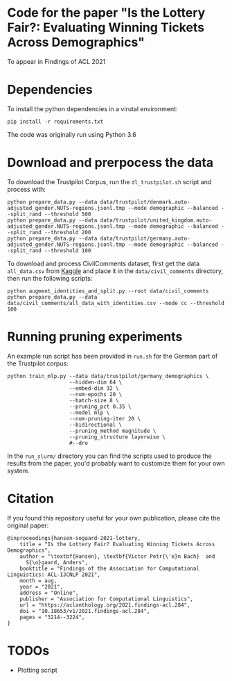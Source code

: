 # Code for the paper "Is the Lottery Fair?: Evaluating Winning Tickets Across Demographics"
To appear in Findings of ACL 2021

# Dependencies
To install the python dependencies in a virutal environment:
```
pip install -r requirements.txt
```

The code was originally run using Python 3.6

# Download and prerpocess the data
To download the Trustpilot Corpus, run the `dl_trustpilot.sh` script and process with:
```
python prepare_data.py --data data/trustpilot/denmark.auto-adjusted_gender.NUTS-regions.jsonl.tmp --mode demographic --balanced --split_rand --threshold 500
python prepare_data.py --data data/trustpilot/united_kingdom.auto-adjusted_gender.NUTS-regions.jsonl.tmp --mode demographic --balanced --split_rand --threshold 200
python prepare_data.py --data data/trustpilot/germany.auto-adjusted_gender.NUTS-regions.jsonl.tmp --mode demographic --balanced --split_rand --threshold 100
```
To download and process CivilComments dataset, first get the data `all_data.csv` from [Kaggle](https://www.kaggle.com/c/jigsaw-unintended-bias-in-toxicity-classification/data) and place it in the `data/civil_comments` directory, then run the following scripts:
```
python augment_identities_and_split.py --root data/civil_comments
python prepare_data.py --data data/civil_comments/all_data_with_identities.csv --mode cc --threshold 100
```

# Running pruning experiments
An example run script has been provided in `run.sh` for the German part of the Trustpilot corpus:
```
python train_mlp.py --data data/trustpilot/germany_demographics \
                    --hidden-dim 64 \
                    --embed-dim 32 \
                    --num-epochs 20 \
                    --batch-size 8 \
                    --pruning_pct 0.35 \
                    --model mlp \
                    --num-pruning-iter 20 \
                    --bidirectional \
                    --pruning_method magnitude \
                    --pruning_structure layerwise \
                    #--dro
```

In the `run_slurm/` directory you can find the scripts used to produce the results from the paper, you'd probably want to customize them for your own system.

# Citation
If you found this repository useful for your own publication, please cite the original paper:
```
@inproceedings{hansen-sogaard-2021-lottery,
    title = "Is the Lottery Fair? Evaluating Winning Tickets Across Demographics",
    author = "\textbf{Hansen}, \textbf{Victor Petr{\'e}n Bach}  and
      S{\o}gaard, Anders",
    booktitle = "Findings of the Association for Computational Linguistics: ACL-IJCNLP 2021",
    month = aug,
    year = "2021",
    address = "Online",
    publisher = "Association for Computational Linguistics",
    url = "https://aclanthology.org/2021.findings-acl.284",
    doi = "10.18653/v1/2021.findings-acl.284",
    pages = "3214--3224",
}
```

# TODOs
* Plotting script